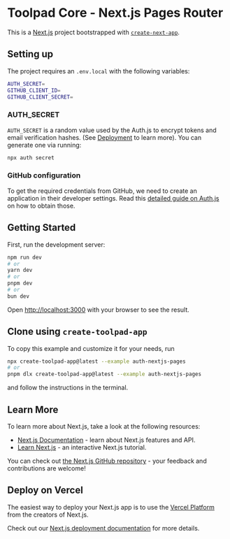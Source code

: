# Toolpad Core - Next.js Pages Router

This is a [Next.js](https://nextjs.org/) project bootstrapped with [`create-next-app`](https://github.com/vercel/next.js/tree/canary/packages/create-next-app).

## Setting up

The project requires an `.env.local` with the following variables:

```bash
AUTH_SECRET=
GITHUB_CLIENT_ID=
GITHUB_CLIENT_SECRET=
```

### AUTH_SECRET

`AUTH_SECRET` is a random value used by the Auth.js to encrypt tokens and email verification hashes. (See [Deployment](https://authjs.dev/getting-started/deployment) to learn more). You can generate one via running:

```bash
npx auth secret
```

### GitHub configuration

To get the required credentials from GitHub, we need to create an application in their developer settings. Read this [detailed guide on Auth.js](https://authjs.dev/guides/configuring-github) on how to obtain those.

## Getting Started

First, run the development server:

```bash
npm run dev
# or
yarn dev
# or
pnpm dev
# or
bun dev
```

Open [http://localhost:3000](http://localhost:3000) with your browser to see the result.

## Clone using `create-toolpad-app`

To copy this example and customize it for your needs, run

```bash
npx create-toolpad-app@latest --example auth-nextjs-pages
# or
pnpm dlx create-toolpad-app@latest --example auth-nextjs-pages
```

and follow the instructions in the terminal.

## Learn More

To learn more about Next.js, take a look at the following resources:

- [Next.js Documentation](https://nextjs.org/docs) - learn about Next.js features and API.
- [Learn Next.js](https://nextjs.org/learn) - an interactive Next.js tutorial.

You can check out [the Next.js GitHub repository](https://github.com/vercel/next.js/) - your feedback and contributions are welcome!

## Deploy on Vercel

The easiest way to deploy your Next.js app is to use the [Vercel Platform](https://vercel.com/new?utm_medium=default-template&filter=next.js&utm_source=create-next-app&utm_campaign=create-next-app-readme) from the creators of Next.js.

Check out our [Next.js deployment documentation](https://nextjs.org/docs/deployment) for more details.
